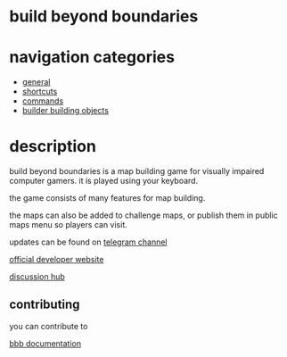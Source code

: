 # build beyond boundaries

# navigation categories
* [general](general)
* [shortcuts](shortcuts)
* [commands](commands)
* [builder building objects](builder)

# description

build beyond boundaries is a map building game for visually impaired computer gamers. it is played using your keyboard.

the game consists of many features for map building.

the maps can also be added to challenge maps, or publish them in public maps menu so players can visit.

updates can be found on [telegram channel](https://t.me/bbbharry)

[official developer website](/)

[discussion hub](https://github.com/harrymkt/bbb/discussions)

## contributing

you can contribute to

[bbb documentation](https://github.com/harrymkt/bbb)
